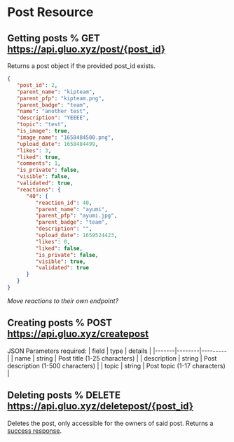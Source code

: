 # Post Resource
## Getting posts % GET https://api.gluo.xyz/post/{post_id}
Returns a post object if the provided post_id exists.
```json
{
   "post_id": 2,
   "parent_name": "kipteam",
   "parent_pfp": "kipteam.png",
   "parent_badge": "team",
   "name": "another test",
   "description": "YEEEE",
   "topic": "test",
   "is_image": true,
   "image_name": "1658484500.png",
   "upload_date": 1658484499,
   "likes": 3,
   "liked": true,
   "comments": 1,
   "is_private": false,
   "visible": false,
   "validated": true,
   "reactions": {
      "40": {
         "reaction_id": 40,
         "parent_name": "ayumi",
         "parent_pfp": "ayumi.jpg",
         "parent_badge": "team",
         "description": "",
         "upload_date": 1659524423,
         "likes": 0,
         "liked": false,
         "is_private": false,
         "visible": true,
         "validated": true
      }
   }
}
```
_Move reactions to their own endpoint?_

## Creating posts % POST https://api.gluo.xyz/createpost
JSON Parameters required:
| field | type   | details |
|-------|--------|---------|
| name  | string | Post title (1-25 characters) |
| description  | string | Post description (1-500 characters) |
| topic  | string | Post topic (1-17 characters) |

## Deleting posts % DELETE https://api.gluo.xyz/deletepost/{post_id}
Deletes the post, only accessible for the owners of said post. Returns a [success response](/docs/resources/common_responses.md#success).